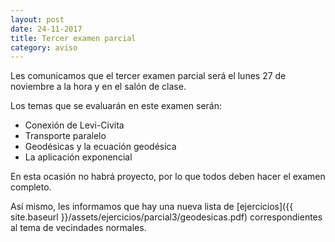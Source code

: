 ```yaml
---
layout: post
date: 24-11-2017
title: Tercer examen parcial
category: aviso
---
```


Les comunicamos que el tercer examen parcial será el lunes 27 de noviembre a la hora y en el salón de clase.

Los temas que se evaluarán en este examen serán:

-   Conexión de Levi-Civita
-   Transporte paralelo
-   Geodésicas y la ecuación geodésica
-   La aplicación exponencial

En esta ocasión no habrá proyecto, por lo que todos deben hacer el examen completo.


Así mismo, les informamos que hay una nueva lista de [ejercicios]({{ site.baseurl }}/assets/ejercicios/parcial3/geodesicas.pdf) correspondientes al tema de vecindades normales.
